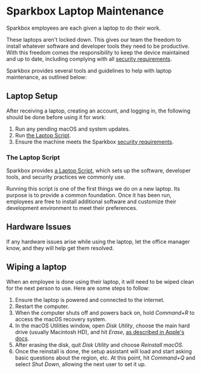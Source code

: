 # Sparkbox Laptop Maintenance

Sparkbox employees are each given a laptop to do their work.

These laptops aren't locked down. This gives our team the
freedom to install whatever software and developer tools they need to be productive. With this freedom comes the responsibility to keep the device maintained and up to date, including complying with all [security requirements](../security/README.md).

Sparkbox provides several tools and guidelines to help with laptop maintenance, as outlined below:

## Laptop Setup

After receiving a laptop, creating an account, and logging in, the following should be done before using it for work:

1. Run any pending macOS and system updates.
2. Run [the Laptop Script](#laptop-script).
3. Ensure the machine meets the Sparkbox [security requirements](../security/README.md).

### The Laptop Script

Sparkbox provides [a Laptop Script](https://github.com/sparkbox/laptop), which sets up the software, developer tools, and security practices we commonly use.

Running this script is one of the first things we do on a new laptop. Its purpose is to provide a common foundation. Once it has been run, employees are free to install additional software and customize their development environment to meet their preferences.

## Hardware Issues

If any hardware issues arise while using the laptop, let the office manager know, and they will help get them resolved.

## Wiping a laptop

When an employee is done using their laptop, it will need to be wiped clean for the next person to use. Here are some steps to follow:

1. Ensure the laptop is powered and connected to the internet.
2. Restart the computer.
3. When the computer shuts off and powers back on, hold *Command+R* to access the macOS recovery system.
4. In the macOS Utilities window, open *Disk Utility*, choose the main hard drive (usually Macintosh HD), and hit *Erase*, [as described in Apple's docs](https://support.apple.com/en-us/HT208496).
5. After erasing the disk, quit *Disk Utility* and choose *Reinstall macOS*.
6. Once the reinstall is done, the setup assistant will load and start asking basic questions about the region, etc. At this point, hit *Command+Q* and select *Shut Down*, allowing the next user to set it up.
